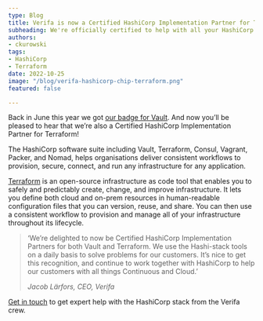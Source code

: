 ```yaml
---
type: Blog
title: Verifa is now a Certified HashiCorp Implementation Partner for Terraform!
subheading: We're officially certified to help with all your HashiCorp Terraform needs.
authors:
- ckurowski
tags:
- HashiCorp
- Terraform
date: 2022-10-25
image: "/blog/verifa-hashicorp-chip-terraform.png"
featured: false

---
```


Back in June this year we got [our badge for Vault](/blog/verifa-hashicorp-chip-vault-blog/). And now you’ll be pleased to hear that we’re also a Certified HashiCorp Implementation Partner for Terraform!

The HashiCorp software suite including Vault, Terraform, Consul, Vagrant, Packer, and Nomad, helps organisations deliver consistent workflows to provision, secure, connect, and run any infrastructure for any application.

[Terraform](https://www.terraform.io/) is an open-source infrastructure as code tool that enables you to safely and predictably create, change, and improve infrastructure. It lets you define both cloud and on-prem resources in human-readable configuration files that you can version, reuse, and share. You can then use a consistent workflow to provision and manage all of your infrastructure throughout its lifecycle.

>‘We’re delighted to now be Certified HashiCorp Implementation Partners for both Vault and Terraform. We use the Hashi-stack tools on a daily basis to solve problems for our customers. It’s nice to get this recognition, and continue to work together with HashiCorp to help our customers with all things Continuous and Cloud.’
>
> <cite>Jacob Lärfors, CEO, Verifa</cite>

[Get in touch](/contact/) to get expert help with the HashiCorp stack from the Verifa crew.
